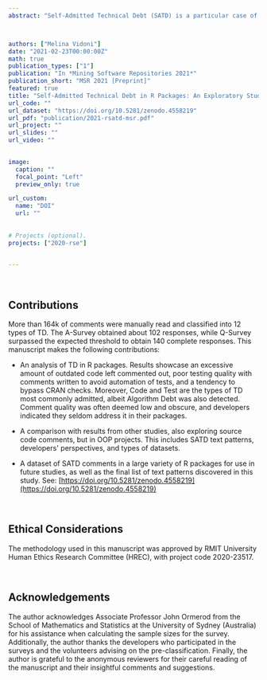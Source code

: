 ```yaml
---
abstract: "Self-Admitted Technical Debt (SATD) is a particular case of Technical Debt (TD) where developers explicitly acknowledge their sub-optimal implementation decisions. Although previous studies have demonstrated that SATD is common in software projects and negatively impacts their maintenance, they have mostly approached software systems coded in traditional object-oriented programming (OOP), such as Java, C++ or .NET. This paper studies SATD in R packages and reports the results of a three-part study. The first part mined more than 500 R packages available on GitHub and analysed more than 164k of comments to generate a dataset. The second part administered crowd-sourcing to analyse the quality of the extracted comments, while the third part conducted a survey to address developers' perspectives regarding SATD comments. The main findings indicate that a large amount of outdated code is left commented, with SATD accounting for about 3% of comments. Code Debt was the most common type, but there were also traces of Algorithm Debt, and there is a considerable amount of comments dedicated to circumventing CRAN checks. Moreover, package authors seldom address the SATD they encounter and often add it as self-reminders."



authors: ["Melina Vidoni"]
date: "2021-02-23T00:00:00Z"
math: true
publication_types: ["1"]
publication: "In *Mining Software Repositories 2021*"
publication_short: "MSR 2021 [Preprint]"
featured: true
title: "Self-Admitted Technical Debt in R Packages: An Exploratory Study [Preprint]"
url_code: ""
url_dataset: "https://doi.org/10.5281/zenodo.4558219"
url_pdf: "publication/2021-rsatd-msr.pdf"
url_project: ""
url_slides: ""
url_video: ""

 
image:
  caption: ""
  focal_point: "Left"
  preview_only: true

url_custom:
  name: "DOI"
  url: ""
  
  
# Projects (optional).
projects: ["2020-rse"]
  

---
```





<br />

## Contributions

More than 164k of comments were manually read and classified into 12 types of TD. The A-Survey obtained about 102 responses, while Q-Survey surpassed the expected threshold to obtain 140 complete responses. This manuscript makes the following contributions:

- An analysis of TD in R packages. Results showcase an excessive amount of outdated code left commented out, poor testing quality with comments written to avoid automation of tests, and a tendency to bypass CRAN checks. Moreover, Code and Test are the types of TD most commonly admitted, albeit Algorithm Debt was also detected. Comment quality was often deemed low and obscure, and developers indicated they seldom address it in their packages.

- A comparison with results from other studies, also exploring source code comments, but in OOP projects. This includes SATD text patterns, developers' perspectives, and types of datasets.

- A dataset of SATD comments in a large variety of R packages for use in future studies, as well as the final list of text patterns discovered in this study. See: [https://doi.org/10.5281/zenodo.4558219](https://doi.org/10.5281/zenodo.4558219)



<br />


## Ethical Considerations

The methodology used in this manuscript was approved by RMIT University Human Ethics Research Committee (HREC), with project code 	2020-23517.


<br />


## Acknowledgements

The author acknowledges Associate Professor John Ormerod from the School of Mathematics and Statistics at the University of Sydney (Australia) for his assistance when calculating the sample sizes for the survey. Additionally, the author thanks the developers who participated in the surveys and the volunteers advising on the pre-classification. Finally, the author is grateful to the anonymous reviewers for their careful reading of the manuscript and their insightful comments and suggestions.
